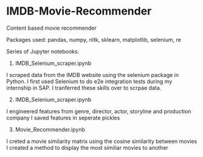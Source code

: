 # IMDB-Movie-Recommender
Content based movie recommender

Packages used: pandas, numpy, nltk, sklearn, matplotlib, selenium, re

Series of Jupyter notebooks:

1. IMDB_Selenium_scraper.ipynb

  I scraped data from the IMDB website using the selenium package in Python. 
  I first used Selenium to do e2e integration tests during my internship in SAP.
  I tranferred these skills over to scrpae data.
  
2. IMDB_Selenium_scraper.ipynb

  I engineered features from genre, director, actor, storyline and production company
  I saved features in seperate pickles
  
3. Movie_Recommender.ipynb

  I creted a movie similarity matrix using the cosine similarity between movies
  I created a method to display the most similiar movies to another
